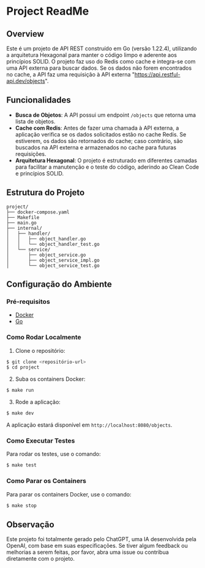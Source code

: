 # Project ReadMe

## Overview

Este é um projeto de API REST construído em Go (versão 1.22.4), utilizando a arquitetura Hexagonal para manter o código limpo e aderente aos princípios SOLID. O projeto faz uso do Redis como cache e integra-se com uma API externa para buscar dados. Se os dados não forem encontrados no cache, a API faz uma requisição à API externa "https://api.restful-api.dev/objects".

## Funcionalidades

- **Busca de Objetos**: A API possui um endpoint `/objects` que retorna uma lista de objetos.
- **Cache com Redis**: Antes de fazer uma chamada à API externa, a aplicação verifica se os dados solicitados estão no cache Redis. Se estiverem, os dados são retornados do cache; caso contrário, são buscados na API externa e armazenados no cache para futuras requisições.
- **Arquitetura Hexagonal**: O projeto é estruturado em diferentes camadas para facilitar a manutenção e o teste do código, aderindo ao Clean Code e princípios SOLID.

## Estrutura do Projeto

```
project/
├── docker-compose.yaml
├── Makefile
├── main.go
├── internal/
│   ├── handler/
│   │   ├── object_handler.go
│   │   └── object_handler_test.go
│   └── service/
│       ├── object_service.go
│       ├── object_service_impl.go
│       └── object_service_test.go
```

## Configuração do Ambiente

### Pré-requisitos

- [Docker](https://www.docker.com/get-started)
- [Go](https://golang.org/dl/)

### Como Rodar Localmente

1. Clone o repositório:

```bash
$ git clone <repositório-url>
$ cd project
```

2. Suba os containers Docker:

```bash
$ make run
```

3. Rode a aplicação:

```bash
$ make dev
```

A aplicação estará disponível em `http://localhost:8080/objects`.

### Como Executar Testes

Para rodar os testes, use o comando:

```bash
$ make test
```

### Como Parar os Containers

Para parar os containers Docker, use o comando:

```bash
$ make stop
```

## Observação

Este projeto foi totalmente gerado pelo ChatGPT, uma IA desenvolvida pela OpenAI, com base em suas especificações. Se tiver algum feedback ou melhorias a serem feitas, por favor, abra uma issue ou contribua diretamente com o projeto.
